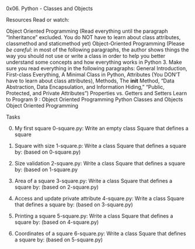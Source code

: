 0x06. Python - Classes and Objects

Resources
Read or watch:

Object Oriented Programming (Read everything until the paragraph “Inheritance” excluded. You do NOT have to learn about class attributes, classmethod and staticmethod yet)
Object-Oriented Programming (Please *be careful*: in most of the following paragraphs, the author shows things the way you should not use or write a class in order to help you better understand some concepts and how everything works in Python 3. Make sure you read everything in the following paragraphs: General Introduction, First-class Everything, A Minimal Class in Python, Attributes (You DON’T have to learn about class attributes), Methods, The __init__ Method, “Data Abstraction, Data Encapsulation, and Information Hiding,” “Public, Protected, and Private Attributes”)
Properties vs. Getters and Setters
Learn to Program 9 : Object Oriented Programming
Python Classes and Objects
Object Oriented Programming

Tasks

0. My first square
0-square.py: Write an empty class Square that defines a square

1. Square with size
1-square.p: Write a class Square that defines a square by: (based on 0-square.py)

2. Size validation
2-square.py: Write a class Square that defines a square by: (based on 1-square.py

3. Area of a square
3-square.py: Write a class Square that defines a square by: (based on 2-square.py)

4. Access and update private attribute
4-square.py: Write a class Square that defines a square by: (based on 3-square.py)

5. Printing a square
5-square.py: Write a class Square that defines a square by: (based on 4-square.py)

6. Coordinates of a square
6-square.py: Write a class Square that defines a square by: (based on 5-square.py)


